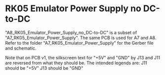 # RK05 Emulator Power Supply no DC-to-DC

"A8_RK05_Emulator_Power_Supply_no_DC-to-DC" is a subset of "A7_RK05_Emulator_Power_Supply". 
The same PCB is used for A7 and A8. Refer to the folder "A7_RK05_Emulator_Power_Supply" for the Gerber file and schematic.

Note that on PCB v1, the silkscreen text for "+5V" and "GND" by J13 and J11 are reversed from what they should be. The intended legends are:
J11 should be "+5V"
J13 should be "GND"
